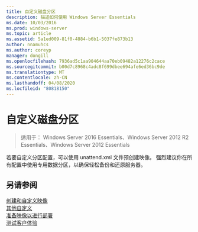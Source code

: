 ```yaml
---
title: 自定义磁盘分区
description: 描述如何使用 Windows Server Essentials
ms.date: 10/03/2016
ms.prod: windows-server
ms.topic: article
ms.assetid: 5a1ed009-81f0-4884-b6b1-5037fe873b13
author: nnamuhcs
ms.author: coreyp
manager: dongill
ms.openlocfilehash: 7936ad5c1aa904644aa70eb09482a12276c2cace
ms.sourcegitcommit: b00d7c8968c4adc8f699dbee694afe6ed36bc9de
ms.translationtype: MT
ms.contentlocale: zh-CN
ms.lasthandoff: 04/08/2020
ms.locfileid: "80818150"
---
```

# <a name="customize-disk-partitions"></a>自定义磁盘分区

>适用于： Windows Server 2016 Essentials、Windows Server 2012 R2 Essentials、Windows Server 2012 Essentials

若要自定义分区配置，可以使用 unattend.xml 文件预创建映像。 强烈建议你在所有配置中使用专用数据分区，以确保轻松备份和还原服务器。  
  
## <a name="see-also"></a>另请参阅  
 [创建和自定义映像](Creating-and-Customizing-the-Image.md)   
 [其他自定义](Additional-Customizations.md)   
 [准备映像以进行部署](Preparing-the-Image-for-Deployment.md)   
 [测试客户体验](Testing-the-Customer-Experience.md)
